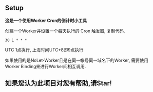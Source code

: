 ## Setup

**这是一个使用Worker Cron的倒计时小工具**

创建一个Worker并设置一个每天执行的 Cron 触发器, 复制代码.

```
30 1 * * *
```

UTC 1点执行, 上海时间UTC+8即9点执行


如果使用的是NoLet-Worker且是在同一帐号同一域名下的Worker, 需要使用Worker Binding来进行Worker间相互调用. 

## 如果您认为此项目对您有帮助,请Star!
